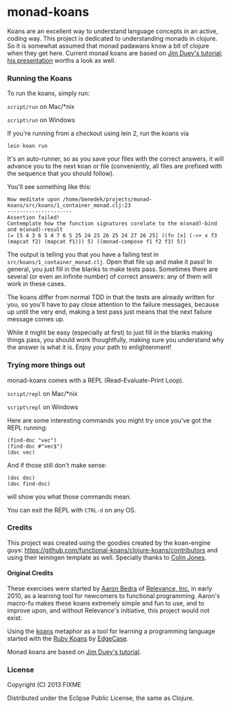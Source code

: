 # monad-koans

Koans are an excellent way to understand language concepts in an active, coding way. This project is dedicated to understanding monads in clojure. So it is somewhat assumed that monad padawans know a bit of clojure when they get here.
Current monad koans are based on [Jim Duey's tutorial](http://www.intensivesystems.net/tutorials/monads_101.html); [his presentation](http://www.infoq.com/presentations/Monads-Made-Easy) worths a look as well.

### Running the Koans

To run the koans, simply run:

`script/run` on Mac/\*nix

`script\run` on Windows

If you're running from a checkout using lein 2, run the koans via

`lein koan run`

It's an auto-runner, so as you save your files with the correct answers, it will
advance you to the next koan or file (conveniently, all files are prefixed with
the sequence that you should follow).

You'll see something like this:

    Now meditate upon /home/benedek/projects/monad-koans/src/koans/1_container_monad.clj:23
    ---------------------
    Assertion failed!
    Contemplate how the function signatures corelate to the m(onad)-bind and m(onad)-result
    (= [5 4 3 6 5 4 7 6 5 25 24 23 26 25 24 27 26 25] ((fn [x] (->> x f3 (mapcat f2) (mapcat f1))) 5) ((monad-compose f1 f2 f3) 5))

The output is telling you that you have a failing test in `src/koans/1_container_monad.clj`. Open that file up and make it pass!  In general, you just fill in the blanks to make tests pass.  Sometimes there are several (or even an infinite number) of correct answers: any of them will work in these cases.

The koans differ from normal TDD in that the tests are already written for you, so you'll have to pay close attention to the failure messages, because up until the very end, making a test pass just means that the next failure message comes up.

While it might be easy (especially at first) to just fill in the blanks making things pass, you should work thoughtfully, making sure you understand why the answer is what it is.  Enjoy your path to enlightenment!

### Trying more things out

monad-koans comes with a REPL (Read-Evaluate-Print Loop).

`script/repl` on Mac/\*nix

`script\repl` on Windows

Here are some interesting commands you might try once you've got the REPL running:

    (find-doc "vec")
    (find-doc #"vec$")
    (doc vec)

And if those still don't make sense:

    (doc doc)
    (doc find-doc)

will show you what those commands mean.

You can exit the REPL with `CTRL-d` on any OS.

### Credits

This project was created using the goodies created by the koan-engine guys: https://github.com/functional-koans/clojure-koans/contributors and using their leiningen template as well. Specially thanks to [Colin Jones](https://github.com/trptcolin).

#### Original Credits

These exercises were started by [Aaron Bedra](http://github.com/abedra) of
[Relevance, Inc.](http://github.com/relevance) in early 2010, as a learning
tool for newcomers to functional programming. Aaron's macro-fu makes these
koans extremely simple and fun to use, and to improve upon, and without
Relevance's initiative, this project would not exist.

Using the [koans](http://en.wikipedia.org/wiki/koan) metaphor as a tool for
learning a programming language started with the
[Ruby Koans](http://rubykoans.com) by [EdgeCase](http://github.com/edgecase).

Monad koans are based on [Jim Duey's tutorial](http://www.intensivesystems.net/tutorials/monads_101.html).

### License

Copyright (C) 2013 FIXME

Distributed under the Eclipse Public License, the same as Clojure.

